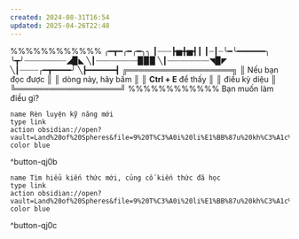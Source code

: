 ```yaml
---
created: 2024-08-31T16:54
updated: 2025-04-26T22:48
---
```

%%%%%%%%%%%%
╭━┳━╭━╭━╮╮
┃┈┈┈┣▅╋▅┫┃
┃┈┃┈╰━╰━━━━━━╮
╰┳╯┈┈┈┈┈┈┈┈┈◢▉◣
╲┃┈┈┈┈┈┈┈┈┈▉▉▉
╲┃┈┈┈┈┈┈┈┈┈◥▉◤
╲┃┈┈┈┈╭━┳━━━━╯
╲┣━━━━━━┫
╔═══════════════════╗
║  Nếu bạn đọc được   ║
║  dòng này, hãy bấm  ║
║ **Ctrl + E** để thấy  ║
║        điều kỳ diệu       ║
╚═══════════════════╝
%%%%%%%%%%%%
Bạn muốn làm điều gì?
```button
name Rèn luyện kỹ năng mới
type link
action obsidian://open?vault=Land%20of%20Spheres&file=9%20T%C3%A0i%20li%E1%BB%87u%20kh%C3%A1c%2F93%20B%E1%BA%A3n%20%C4%91%E1%BB%93%2FH%C6%B0%E1%BB%9Bng%20d%E1%BA%ABn%20tr%C6%B0%E1%BB%9Bc%20khi%20ch%E1%BB%8Dn%20k%E1%BB%B9%20n%C4%83ng
color blue
```
^button-qj0b

```button
name Tìm hiểu kiến thức mới, củng cố kiến thức đã học
type link
action obsidian://open?vault=Land%20of%20Spheres&file=9%20T%C3%A0i%20li%E1%BB%87u%20kh%C3%A1c%2F93%20B%E1%BA%A3n%20%C4%91%E1%BB%93%2FT%C3%ACm%20hi%E1%BB%83u%20ki%E1%BA%BFn%20th%E1%BB%A9c%20m%E1%BB%9Bi%2C%20c%E1%BB%A7ng%20c%E1%BB%91%20ki%E1%BA%BFn%20th%E1%BB%A9c%20%C4%91%C3%A3%20h%E1%BB%8Dc
color blue
```
^button-qj0c
